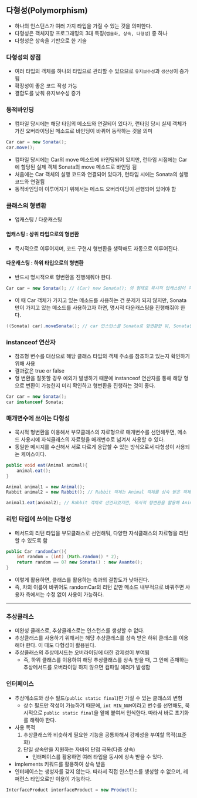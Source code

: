 ## 다형성(Polymorphism)
- 하나의 인스턴스가 여러 가지 타입을 가질 수 있는 것을 의미한다.
- 다형성은 객체지향 프로그래밍의 3대 특징(`캡슐화, 상속, 다형성`) 중 하나
- 다형성은 상속을 기반으로 한 기술

### 다형성의 장점
- 여러 타입의 객체를 하나의 타입으로 관리할 수 있으므로 `유지보수성`과 `생산성`이 증가됨
- 확장성이 좋은 코드 작성 가능
- 결합도를 낮춰 유지보수성 증가

### 동적바인딩
- 컴파일 당시에는 해당 타입의 메소드와 연결되어 있다가, 런타임 당시 실제 객체가 가진 오버라이딩된 메소드로 바인딩이 바뀌어 동작하는 것을 의미
```java
Car car = new Sonata();
car.move();
```
- 컴파일 당시에는 Car의 move 메소드에 바인딩되어 있지만, 런타임 시점에는 Car에 할당된 실제 객체 Sonata의 move 메소드로 바인딩 됨
- 처음에는 Car 객체의 실행 코드와 연결되어 있다가, 런타임 시에는 Sonata의 실행코드와 연결됨
- 동적바인딩이 이루어지기 위해서는 메소드 오버라이딩이 선행되어 있어야 함

### 클래스의 형변환 
- 업캐스팅 / 다운캐스팅 
#### 업캐스팅 : 상위 타입으로의 형변환
- 묵시적으로 이루어지며, 코드 구현시 형변환을 생략해도 자동으로 이루어진다. 
#### 다운캐스팅 : 하위 타입으로의 형변환 
- 반드시 명시적으로 형변환을 진행해줘야 한다.

```java
Car car = new Sonata(); // (Car) new Sonata(); 의 형태로 묵시적 업캐스팅이 이루어진다.
```
- 이 때 Car 객체가 가지고 있는 메소드를 사용하는 건 문제가 되지 않지만, Sonata만이 가지고 있는 메소드를 사용하고자 하면, 명시적 다운캐스팅을 진행해줘야 한다.
```java
((Sonata) car).moveSonata(); // car 인스턴스를 Sonata로 형변환한 뒤, Sonata만이 가지고 있는 moveSonata(); 메소드를 사용
```

### instanceof 연산자
- 참조형 변수를 대상으로 해당 클래스 타입의 객체 주소를 참조하고 있는지 확인하기 위해 사용 
- 결과값은 true or false
- 형 변환을 잘못할 경우 예외가 발생하기 때문에 instanceof 연산자를 통해 해당 형으로 변환이 가능한지 미리 확인하고 형변환을 진행하는 것이 좋다.
```java
Car car = new Sonata();
car instanceof Sonata;
```

### 매개변수에 쓰이는 다형성
- 묵시적 형변환을 이용해서 부모클래스의 자료형으로 매개변수를 선언해두면, 메소드 사용시에 자식클래스의 자료형을 매개변수로 넘겨서 사용할 수 있다. 
- 동일한 메시지를 수신해서 서로 다르게 응답할 수 있는 방식으로서 다형성이 사용되는 케이스이다.
```java
public void eat(Animal animal){
    animal.eat();
}

Animal animal1 = new Animal();
Rabbit animal2 = new Rabbit(); // Rabbit 객체는 Animal 객체를 상속 받은 객체

animal1.eat(animal2); // Rabbit 객체로 선언되었지만, 묵시적 형변환을 활용해 Animal 객체를 매개변수로 받는 메서드에 매개변수로 활용됨.
```

### 리턴 타입에 쓰이는 다형성
- 메서드의 리턴 타입을 부모클래스로 선언해둬, 다양한 자식클래스의 자료형을 리턴할 수 있도록 함
```java
public Car randomCar(){
	int random = (int) (Math.random() * 2);
	return random == 0? new Sonata() : new Avante();
}
```
- 이렇게 활용하면, 클래스를 활용하는 측과의 결합도가 낮아진다. 
- 즉, 차의 이름이 바뀌어도 randomCar의 리턴 값만 메소드 내부적으로 바꿔주면 사용자 측에서는 수정 없이 사용이 가능하다.

---

### 추상클래스
- 미완성 클래스로, 추상클래스로는 인스턴스를 생성할 수 없다.
- 추상클래스를 사용하기 위해서는 해당 추상클래스를 상속 받은 하위 클래스를 이용해야 한다. 이 때도 다형성이 활용된다.
- 추상클래스의 추상메서드는 오버라이딩에 대한 강제성이 부여됨
  - 즉, 하위 클래스를 이용하여 해당 추상클래스를 상속 받을 때, 그 안에 존재하는 추상메서드를 오버라이딩 하지 않으면 컴파일 에러가 발생함

### 인터페이스
- 추상메소드와 상수 필드(`public static final`)만 가질 수 있는 클래스의 변형
  - 상수 필드만 작성이 가능하기 때문에, `int MIN_NUM`이라고 변수를 선언해도, 묵시적으로 `public static final`을 앞에 붙여서 인식한다. 따라서 바로 초기화를 해줘야 한다.
- 사용 목적
  1. 추상클래스와 비슷하게 필요한 기능을 공통화해서 강제성을 부여할 목적(표준화)
  2. 단일 상속만을 지원하는 자바의 단점 극복(다중 상속)
     - 인터페이스를 활용하면 여러 타입을 동시에 상속 받을 수 있다.
- implements 키워드를 활용하여 상속 받음
- 인터페이스는 생성자를 갖지 않는다. 따라서 직접 인스턴스를 생성할 수 없으며, 레퍼런스 타입으로만 이용이 가능하다.
```java
InterfaceProduct interfaceProduct = new Product();
```

